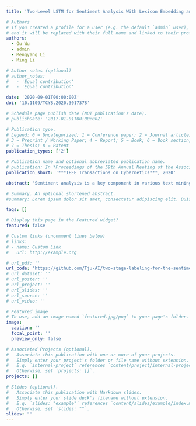 ```yaml
---
title: 'Two-Level LSTM for Sentiment Analysis With Lexicon Embedding and Polar Flipping'

# Authors
# If you created a profile for a user (e.g. the default `admin` user), write the username (folder name) here
# and it will be replaced with their full name and linked to their profile.
authors:
  - Ou Wu
  - admin
  - Mengyang Li
  - Ming Li

# Author notes (optional)
# author_notes:
#   - 'Equal contribution'
#   - 'Equal contribution'

date: '2020-09-01T00:00:00Z'
doi: '10.1109/TCYB.2020.3017378'

# Schedule page publish date (NOT publication's date).
# publishDate: '2017-01-01T00:00:00Z'

# Publication type.
# Legend: 0 = Uncategorized; 1 = Conference paper; 2 = Journal article;
# 3 = Preprint / Working Paper; 4 = Report; 5 = Book; 6 = Book section;
# 7 = Thesis; 8 = Patent
publication_types: ['2']

# Publication name and optional abbreviated publication name.
# publication: In *Proceedings of the 59th Annual Meeting of the Association for Computational Linguistics and the 11th International Joint Conference on Natural Language Processing*
publication_short: '***IEEE Transactions on Cybernetics***, 2020'

abstract: 'Sentiment analysis is a key component in various text mining applications. Numerous sentiment classification techniques, including conventional and deep-learning-based methods, have been proposed in the literature. In most existing methods, a high-quality training set is assumed to be given. Nevertheless, constructing a high-quality training set that consists of highly accurate labels is challenging in real applications. This difficulty stems from the fact that text samples usually contain complex sentiment representations, and their annotation is subjective. We address this challenge in this study by leveraging a new labeling strategy and utilizing a two-level long short-term memory network to construct a sentiment classifier. Lexical cues are useful for sentiment analysis, and they have been utilized in conventional studies. For example, polar and negation words play important roles in sentiment analysis. A new encoding strategy, that is, ρ-hot encoding, is proposed to alleviate the drawbacks of one-hot encoding and, thus, effectively incorporate useful lexical cues. Moreover, the sentimental polarity of a word may change in different sentences due to label noise or context. A flipping model is proposed to model the polar flipping of words in a sentence. We compile three Chinese datasets on the basis of our label strategy and proposed methodology. Experiments demonstrate that the proposed method outperforms state-of-the-art algorithms on both benchmark English data and our compiled Chinese data.'

# Summary. An optional shortened abstract.
#summary: Lorem ipsum dolor sit amet, consectetur adipiscing elit. Duis posuere tellus ac convallis placerat. Proin tincidunt magna sed ex sollicitudin condimentum.

tags: []

# Display this page in the Featured widget?
featured: false

# Custom links (uncomment lines below)
# links:
# - name: Custom Link
#   url: http://example.org

# url_pdf: ''
url_code: 'https://github.com/Tju-AI/two-stage-labeling-for-the-sentiment-orientations'
# url_dataset: ''
# url_poster: ''
# url_project: ''
# url_slides: ''
# url_source: ''
# url_video: ''

# Featured image
# To use, add an image named `featured.jpg/png` to your page's folder.
image:
  caption: ''
  focal_point: ''
  preview_only: false

# Associated Projects (optional).
#   Associate this publication with one or more of your projects.
#   Simply enter your project's folder or file name without extension.
#   E.g. `internal-project` references `content/project/internal-project/index.md`.
#   Otherwise, set `projects: []`.
projects: []

# Slides (optional).
#   Associate this publication with Markdown slides.
#   Simply enter your slide deck's filename without extension.
#   E.g. `slides: "example"` references `content/slides/example/index.md`.
#   Otherwise, set `slides: ""`.
slides: ""
---
```


<!-- {{% callout note %}}
Click the _Cite_ button above to demo the feature to enable visitors to import publication metadata into their reference management software.
{{% /callout %}}

{{% callout note %}}
Create your slides in Markdown - click the _Slides_ button to check out the example.
{{% /callout %}} -->

<!-- Supplementary notes can be added here, including [code, math, and images](https://wowchemy.com/docs/writing-markdown-latex/). --> 